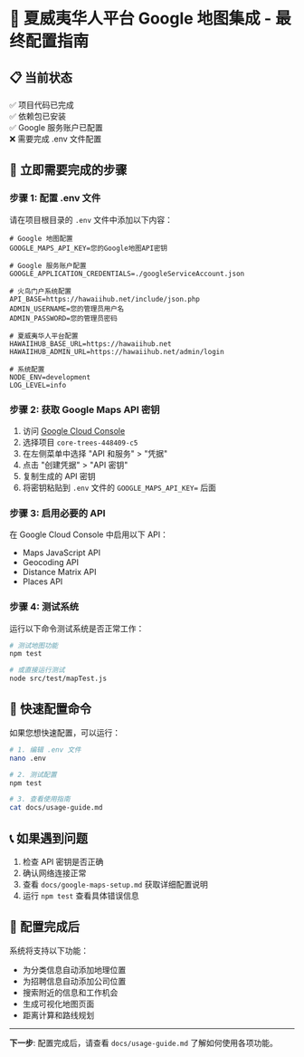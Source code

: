# 🚀 夏威夷华人平台 Google 地图集成 - 最终配置指南

## 📋 当前状态
✅ 项目代码已完成  
✅ 依赖包已安装  
✅ Google 服务账户已配置  
❌ 需要完成 .env 文件配置  

## 🔧 立即需要完成的步骤

### 步骤 1: 配置 .env 文件

请在项目根目录的 `.env` 文件中添加以下内容：

```env
# Google 地图配置
GOOGLE_MAPS_API_KEY=您的Google地图API密钥

# Google 服务账户配置
GOOGLE_APPLICATION_CREDENTIALS=./googleServiceAccount.json

# 火鸟门户系统配置
API_BASE=https://hawaiihub.net/include/json.php
ADMIN_USERNAME=您的管理员用户名
ADMIN_PASSWORD=您的管理员密码

# 夏威夷华人平台配置
HAWAIIHUB_BASE_URL=https://hawaiihub.net
HAWAIIHUB_ADMIN_URL=https://hawaiihub.net/admin/login

# 系统配置
NODE_ENV=development
LOG_LEVEL=info
```

### 步骤 2: 获取 Google Maps API 密钥

1. 访问 [Google Cloud Console](https://console.cloud.google.com/)
2. 选择项目 `core-trees-448409-c5`
3. 在左侧菜单中选择 "API 和服务" > "凭据"
4. 点击 "创建凭据" > "API 密钥"
5. 复制生成的 API 密钥
6. 将密钥粘贴到 `.env` 文件的 `GOOGLE_MAPS_API_KEY=` 后面

### 步骤 3: 启用必要的 API

在 Google Cloud Console 中启用以下 API：
- Maps JavaScript API
- Geocoding API
- Distance Matrix API
- Places API

### 步骤 4: 测试系统

运行以下命令测试系统是否正常工作：

```bash
# 测试地图功能
npm test

# 或直接运行测试
node src/test/mapTest.js
```

## 🎯 快速配置命令

如果您想快速配置，可以运行：

```bash
# 1. 编辑 .env 文件
nano .env

# 2. 测试配置
npm test

# 3. 查看使用指南
cat docs/usage-guide.md
```

## 📞 如果遇到问题

1. 检查 API 密钥是否正确
2. 确认网络连接正常
3. 查看 `docs/google-maps-setup.md` 获取详细配置说明
4. 运行 `npm test` 查看具体错误信息

## 🎉 配置完成后

系统将支持以下功能：
- 为分类信息自动添加地理位置
- 为招聘信息自动添加公司位置
- 搜索附近的信息和工作机会
- 生成可视化地图页面
- 距离计算和路线规划

---

**下一步**: 配置完成后，请查看 `docs/usage-guide.md` 了解如何使用各项功能。 